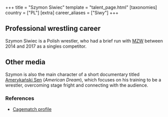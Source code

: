 +++
title = "Szymon Siwiec"
template = "talent_page.html"
[taxonomies]
country = ["PL"]
[extra]
career_aliases = ["Siwy"]
+++

## Professional wrestling career

Szymon Siwiec is a Polish wrestler, who had a brief run with [MZW](@/o/mzw.md) between 2014 and 2017 as a singles competitor.

## Other media

Szymon is also the main character of a short documentary titled [Amerykański Sen](@/a/american-dream.md) (_American Dream_), which focuses on his training to be a wrestler, overcoming stage fright and connecting with the audience.

### References

* [Cagematch profile](https://www.cagematch.net/?id=2&nr=24750)

